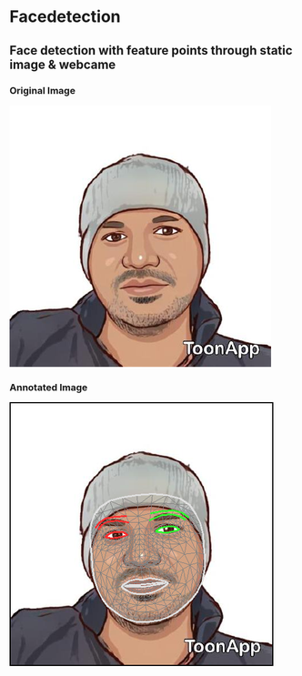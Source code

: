 # Facedetection

## Face detection with feature points through static image & webcame

### Original Image <br />

<kbd>
<!-- ![Original Image](./Praveenraj.jpeg) -->
<img src='./Praveenraj.jpeg'>
</kbd>

### Annotated Image <br />

<kbd>
<!-- ![Annotated Image](./annotated_image0.png) -->
<img src='./annotated_image0.png' style="border: 2px solid black">
</kbd>
